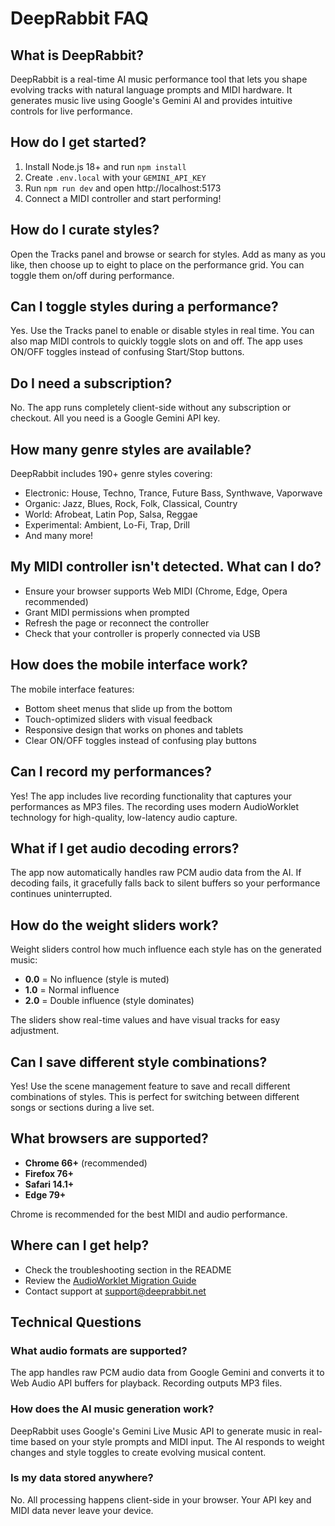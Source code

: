 # DeepRabbit FAQ

## What is DeepRabbit?
DeepRabbit is a real-time AI music performance tool that lets you shape evolving tracks with natural language prompts and MIDI hardware. It generates music live using Google's Gemini AI and provides intuitive controls for live performance.

## How do I get started?
1. Install Node.js 18+ and run `npm install`
2. Create `.env.local` with your `GEMINI_API_KEY`
3. Run `npm run dev` and open http://localhost:5173
4. Connect a MIDI controller and start performing!

## How do I curate styles?
Open the Tracks panel and browse or search for styles. Add as many as you like, then choose up to eight to place on the performance grid. You can toggle them on/off during performance.

## Can I toggle styles during a performance?
Yes. Use the Tracks panel to enable or disable styles in real time. You can also map MIDI controls to quickly toggle slots on and off. The app uses ON/OFF toggles instead of confusing Start/Stop buttons.

## Do I need a subscription?
No. The app runs completely client-side without any subscription or checkout. All you need is a Google Gemini API key.

## How many genre styles are available?
DeepRabbit includes 190+ genre styles covering:
- Electronic: House, Techno, Trance, Future Bass, Synthwave, Vaporwave
- Organic: Jazz, Blues, Rock, Folk, Classical, Country
- World: Afrobeat, Latin Pop, Salsa, Reggae
- Experimental: Ambient, Lo-Fi, Trap, Drill
- And many more!

## My MIDI controller isn't detected. What can I do?
- Ensure your browser supports Web MIDI (Chrome, Edge, Opera recommended)
- Grant MIDI permissions when prompted
- Refresh the page or reconnect the controller
- Check that your controller is properly connected via USB

## How does the mobile interface work?
The mobile interface features:
- Bottom sheet menus that slide up from the bottom
- Touch-optimized sliders with visual feedback
- Responsive design that works on phones and tablets
- Clear ON/OFF toggles instead of confusing play buttons

## Can I record my performances?
Yes! The app includes live recording functionality that captures your performances as MP3 files. The recording uses modern AudioWorklet technology for high-quality, low-latency audio capture.

## What if I get audio decoding errors?
The app now automatically handles raw PCM audio data from the AI. If decoding fails, it gracefully falls back to silent buffers so your performance continues uninterrupted.

## How do the weight sliders work?
Weight sliders control how much influence each style has on the generated music:
- **0.0** = No influence (style is muted)
- **1.0** = Normal influence
- **2.0** = Double influence (style dominates)

The sliders show real-time values and have visual tracks for easy adjustment.

## Can I save different style combinations?
Yes! Use the scene management feature to save and recall different combinations of styles. This is perfect for switching between different songs or sections during a live set.

## What browsers are supported?
- **Chrome 66+** (recommended)
- **Firefox 76+**
- **Safari 14.1+**
- **Edge 79+**

Chrome is recommended for the best MIDI and audio performance.

## Where can I get help?
- Check the troubleshooting section in the README
- Review the [AudioWorklet Migration Guide](AUDIO_WORKLET_MIGRATION.md)
- Contact support at support@deeprabbit.net

## Technical Questions

### What audio formats are supported?
The app handles raw PCM audio data from Google Gemini and converts it to Web Audio API buffers for playback. Recording outputs MP3 files.

### How does the AI music generation work?
DeepRabbit uses Google's Gemini Live Music API to generate music in real-time based on your style prompts and MIDI input. The AI responds to weight changes and style toggles to create evolving musical content.

### Is my data stored anywhere?
No. All processing happens client-side in your browser. Your API key and MIDI data never leave your device.
